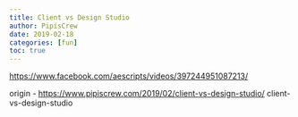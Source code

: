 ```yaml
---
title: Client vs Design Studio
author: PipisCrew
date: 2019-02-18
categories: [fun]
toc: true
---
```


https://www.facebook.com/aescripts/videos/397244951087213/

origin - https://www.pipiscrew.com/2019/02/client-vs-design-studio/ client-vs-design-studio